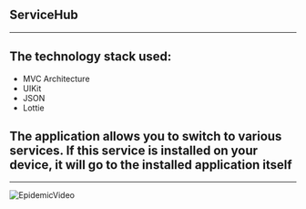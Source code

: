 ## ServiceHub 

---

## The technology stack used: 
* MVC Architecture
* UIKit
* JSON
* Lottie

## The application allows you to switch to various services. If this service is installed on your device, it will go to the installed application itself

---

![EpidemicVideo](https://github.com/vortep7/ServiceHub-ios-app/blob/dev/ImageStore/ServiceHub.gif)
